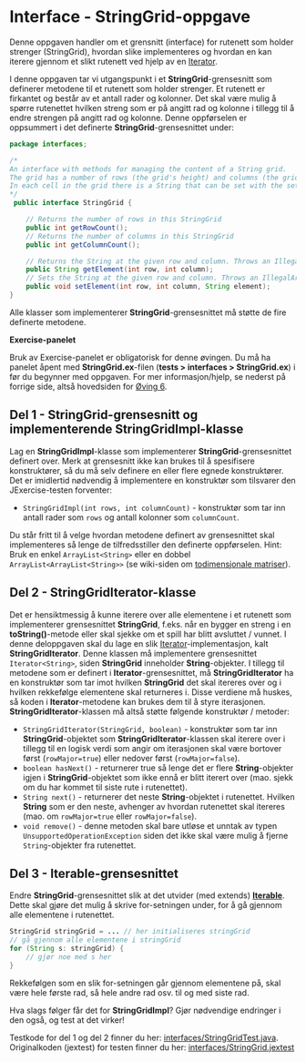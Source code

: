 # Interface - StringGrid-oppgave

Denne oppgaven handler om et grensnitt (interface) for rutenett som holder strenger (StringGrid), hvordan slike implementeres og hvordan en kan iterere gjennom et slikt rutenett ved hjelp av en [Iterator](https://www.ntnu.no/wiki/display/tdt4100/Iterasjon+med+Iterator+og+Iterable).

I denne oppgaven tar vi utgangspunkt i et **StringGrid**-grensesnitt som definerer metodene til et rutenett som holder strenger. Et rutenett er firkantet og består av et antall rader og kolonner. Det skal være mulig å spørre rutenettet hvilken streng som er på angitt rad og kolonne i tillegg til å endre strengen på angitt rad og kolonne. Denne oppførselen er oppsummert i det definerte **StringGrid**-grensesnittet under:

```java
package interfaces;

/*
An interface with methods for managing the content of a String grid.
The grid has a number of rows (the grid's height) and columns (the grid's width).
In each cell in the grid there is a String that can be set with the setElement method and read with the getElement method.
*/
 public interface StringGrid {

    // Returns the number of rows in this StringGrid
    public int getRowCount();
    // Returns the number of columns in this StringGrid
    public int getColumnCount();

    // Returns the String at the given row and column. Throws an IllegalArgumentException if the row or column is out of range
    public String getElement(int row, int column);
    // Sets the String at the given row and column. Throws an IllegalArgumentException if the row or column is out of range
    public void setElement(int row, int column, String element);
}
```

Alle klasser som implementerer **StringGrid**-grensesnittet må støtte de fire definerte metodene.

**Exercise-panelet**

Bruk av Exercise-panelet er obligatorisk for denne øvingen. Du må ha panelet åpent med **StringGrid.ex**-filen (**tests > interfaces > StringGrid.ex**) i før du begynner med oppgaven. For mer informasjon/hjelp, se nederst på forrige side, altså hovedsiden for [Øving 6](./README.md).

## Del 1 - StringGrid-grensesnitt og implementerende StringGridImpl-klasse

Lag en **StringGridImpl**-klasse som implementerer **StringGrid**-grensesnittet definert over. Merk at grensesnitt ikke kan brukes til å spesifisere konstruktører, så du må selv definere en eller flere egnede konstruktører. Det er imidlertid nødvendig å implementere en konstruktør som tilsvarer den JExercise-testen forventer:

- `StringGridImpl(int rows, int columnCount)` - konstruktør som tar inn antall rader som `rows` og antall kolonner som `columnCount`.

Du står fritt til å velge hvordan metodene definert av grensesnittet skal implementeres så lenge de tilfredsstiller den definerte oppførselen. Hint: Bruk en enkel `ArrayList<String>` eller en dobbel `ArrayList<ArrayList<String>>` (se wiki-siden om [todimensjonale matriser](https://www.ntnu.no/wiki/display/tdt4100/Todimensjonale+matriser)).

## Del 2 - StringGridIterator-klasse

Det er hensiktmessig å kunne iterere over alle elementene i et rutenett som implementerer grensesnittet **StringGrid**, f.eks. når en bygger en streng i en **toString()**-metode eller skal sjekke om et spill har blitt avsluttet / vunnet. I denne deloppgaven skal du lage en slik [Iterator](https://www.ntnu.no/wiki/display/tdt4100/Iterasjon+med+Iterator+og+Iterable)-implementasjon, kalt **StringGridIterator**. Denne klassen må implementere grensesnittet `Iterator<String>`, siden **StringGrid** inneholder **String**-objekter. I tillegg til metodene som er definert i **Iterator**-grensesnittet, må **StringGridIterator** ha en konstruktør som tar imot hvilken **StringGrid** det skal itereres over og i hvilken rekkefølge elementene skal returneres i. Disse verdiene må huskes, så koden i **Iterator**-metodene kan brukes dem til å styre iterasjonen. **StringGridIterator**-klassen må altså støtte følgende konstruktør / metoder:

- `StringGridIterator(StringGrid, boolean)` - konstruktør som tar inn **StringGrid**-objektet som **StringGridIterator**-klassen skal iterere over i tillegg til en logisk verdi som angir om iterasjonen skal være bortover først (`rowMajor=true`) eller nedover først (`rowMajor=false`).
- `boolean hasNext()` - returnerer true så lenge det er flere **String**-objekter igjen i **StringGrid**-objektet som ikke ennå er blitt iterert over (mao. sjekk om du har kommet til siste rute i rutenettet).
- `String next()` - returnerer det neste **String**-objektet i rutenettet. Hvilken **String** som er den neste, avhenger av hvordan rutenettet skal itereres (mao. om `rowMajor=true` eller `rowMajor=false`).
- `void remove()` - denne metoden skal bare utløse et unntak av typen `UnsupportedOperationException` siden det ikke skal være mulig å fjerne `String`-objekter fra rutenettet.

## Del 3 - Iterable-grensesnittet

Endre **StringGrid**-grensesnittet slik at det utvider (med extends) [**Iterable<String>**](https://www.ntnu.no/wiki/display/tdt4100/Iterasjon+med+Iterator+og+Iterable). Dette skal gjøre det mulig å skrive for-setningen under, for å gå gjennom alle elementene i rutenettet.

```java
StringGrid stringGrid = ... // her initialiseres stringGrid
// gå gjennom alle elementene i stringGrid
for (String s: stringGrid) {
    // gjør noe med s her
}
```

Rekkefølgen som en slik for-setningen går gjennom elementene på, skal være hele første rad, så hele andre rad osv. til og med siste rad.

Hva slags følger får det for **StringGridImpl**? Gjør nødvendige endringer i den også, og test at det virker!

Testkode for del 1 og del 2 finner du her: [interfaces/StringGridTest.java](../../tests/interfaces/StringGridTest.java). Originalkoden (jextest) for testen finner du her: [interfaces/StringGrid.jextest](../../tests/interfaces/StringGrid.jextest)
